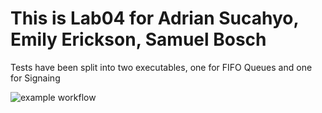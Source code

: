 # This is Lab04 for Adrian Sucahyo, Emily Erickson, Samuel Bosch

Tests have been split into two executables, one for FIFO Queues and one for Signaing

![example workflow](https://github.com/uofu-emb/Lab04-ECE5785-Adrian-Emily-Samuel/actions/workflows/main.yml/badge.svg)
